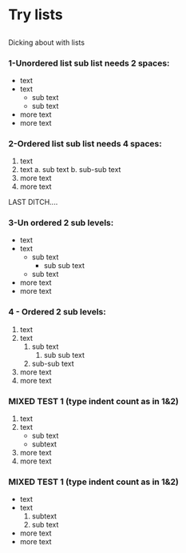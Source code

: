 # Try lists

## 

Dicking about with lists

### 1-Unordered list sub list needs 2 spaces:

- text
- text
  - sub text
  - sub text
- more text
- more text


### 2-Ordered list sub list needs 4 spaces:

1. text
1. text
    a. sub text
    b. sub-sub text
1. more text
1. more text

LAST DITCH....

### 3-Un ordered 2 sub levels:

- text
- text
  - sub text
    + sub sub text
  - sub text
- more text
- more text

### 4 - Ordered 2 sub levels:

1. text
1. text
    1. sub text
        1. sub sub text
    1. sub-sub text
1. more text
1. more text

### MIXED TEST 1 (type indent count as in 1&2)

1. text
1. text
    - sub text
    - subtext
1. more text
1. more text

### MIXED TEST 1 (type indent count as in 1&2)

- text
- text
    1. subtext
    1. sub text
- more text
- more text